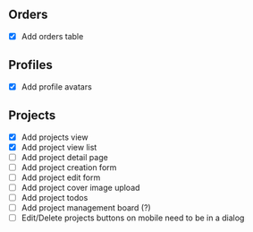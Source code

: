 ## Orders

- [x] Add orders table

## Profiles

- [x] Add profile avatars

## Projects

- [x] Add projects view
- [x] Add project view list
- [ ] Add project detail page
- [ ] Add project creation form
- [ ] Add project edit form
- [ ] Add project cover image upload
- [ ] Add project todos
- [ ] Add project management board (?)
- [ ] Edit/Delete projects buttons on mobile need to be in a dialog
